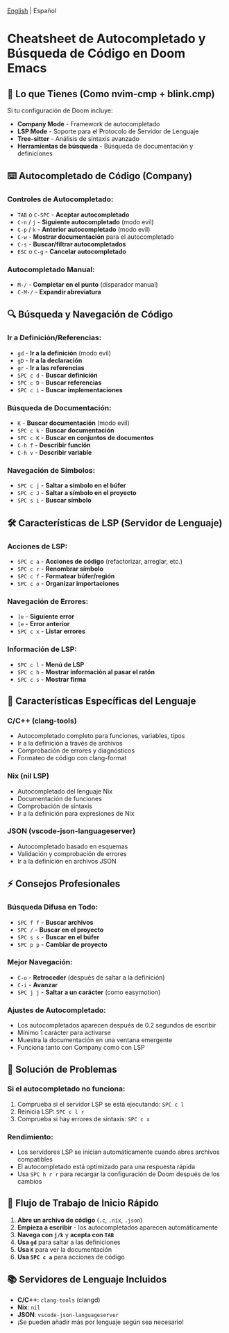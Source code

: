 [English](./emacs.code-completion.cheatsheet.md) | Español

# Cheatsheet de Autocompletado y Búsqueda de Código en Doom Emacs
## 🚀 **Lo que Tienes (Como nvim-cmp + blink.cmp)**

Si tu configuración de Doom incluye:
- **Company Mode** - Framework de autocompletado
- **LSP Mode** - Soporte para el Protocolo de Servidor de Lenguaje
- **Tree-sitter** - Análisis de sintaxis avanzado
- **Herramientas de búsqueda** - Búsqueda de documentación y definiciones

## ⌨️ **Autocompletado de Código (Company)**

### **Controles de Autocompletado:**
- `TAB` o `C-SPC` - **Aceptar autocompletado**
- `C-n` / `j` - **Siguiente autocompletado** (modo evil)
- `C-p` / `k` - **Anterior autocompletado** (modo evil)
- `C-w` - **Mostrar documentación** para el autocompletado
- `C-s` - **Buscar/filtrar autocompletados**
- `ESC` o `C-g` - **Cancelar autocompletado**

### **Autocompletado Manual:**
- `M-/` - **Completar en el punto** (disparador manual)
- `C-M-/` - **Expandir abreviatura**

## 🔍 **Búsqueda y Navegación de Código**

### **Ir a Definición/Referencias:**
- `gd` - **Ir a la definición** (modo evil)
- `gD` - **Ir a la declaración**
- `gr` - **Ir a las referencias**
- `SPC c d` - **Buscar definición**
- `SPC c D` - **Buscar referencias**
- `SPC c i` - **Buscar implementaciones**

### **Búsqueda de Documentación:**
- `K` - **Buscar documentación** (modo evil)
- `SPC c k` - **Buscar documentación**
- `SPC c K` - **Buscar en conjuntos de documentos**
- `C-h f` - **Describir función**
- `C-h v` - **Describir variable**

### **Navegación de Símbolos:**
- `SPC c j` - **Saltar a símbolo en el búfer**
- `SPC c J` - **Saltar a símbolo en el proyecto**
- `SPC s i` - **Buscar símbolo**

## 🛠️ **Características de LSP (Servidor de Lenguaje)**

### **Acciones de LSP:**
- `SPC c a` - **Acciones de código** (refactorizar, arreglar, etc.)
- `SPC c r` - **Renombrar símbolo**
- `SPC c f` - **Formatear búfer/región**
- `SPC c o` - **Organizar importaciones**

### **Navegación de Errores:**
- `]e` - **Siguiente error**
- `[e` - **Error anterior**
- `SPC c x` - **Listar errores**

### **Información de LSP:**
- `SPC c l` - **Menú de LSP**
- `SPC c h` - **Mostrar información al pasar el ratón**
- `SPC c s` - **Mostrar firma**

## 🎯 **Características Específicas del Lenguaje**

### **C/C++ (clang-tools)**
- Autocompletado completo para funciones, variables, tipos
- Ir a la definición a través de archivos
- Comprobación de errores y diagnósticos
- Formateo de código con clang-format

### **Nix (nil LSP)**
- Autocompletado del lenguaje Nix
- Documentación de funciones
- Comprobación de sintaxis
- Ir a la definición para expresiones de Nix

### **JSON (vscode-json-languageserver)**
- Autocompletado basado en esquemas
- Validación y comprobación de errores
- Ir a la definición en archivos JSON

## ⚡ **Consejos Profesionales**

### **Búsqueda Difusa en Todo:**
- `SPC f f` - **Buscar archivos**
- `SPC /` - **Buscar en el proyecto**
- `SPC s s` - **Buscar en el búfer**
- `SPC p p` - **Cambiar de proyecto**

### **Mejor Navegación:**
- `C-o` - **Retroceder** (después de saltar a la definición)
- `C-i` - **Avanzar**
- `SPC j j` - **Saltar a un carácter** (como easymotion)

### **Ajustes de Autocompletado:**
- Los autocompletados aparecen después de 0.2 segundos de escribir
- Mínimo 1 carácter para activarse
- Muestra la documentación en una ventana emergente
- Funciona tanto con Company como con LSP

## 🔧 **Solución de Problemas**

### **Si el autocompletado no funciona:**
1. Comprueba si el servidor LSP se está ejecutando: `SPC c l`
2. Reinicia LSP: `SPC c l r`
3. Comprueba si hay errores de sintaxis: `SPC c x`

### **Rendimiento:**
- Los servidores LSP se inician automáticamente cuando abres archivos compatibles
- El autocompletado está optimizado para una respuesta rápida
- Usa `SPC h r r` para recargar la configuración de Doom después de los cambios

## 🚀 **Flujo de Trabajo de Inicio Rápido**

1. **Abre un archivo de código** (`.c`, `.nix`, `.json`)
2. **Empieza a escribir** - los autocompletados aparecen automáticamente
3. **Navega con `j/k`** y **acepta con `TAB`**
4. **Usa `gd`** para saltar a las definiciones
5. **Usa `K`** para ver la documentación
6. **Usa `SPC c a`** para acciones de código

## 📚 **Servidores de Lenguaje Incluidos**
- **C/C++**: `clang-tools` (clangd)
- **Nix**: `nil`
- **JSON**: `vscode-json-languageserver`
- ¡Se pueden añadir más por lenguaje según sea necesario!
